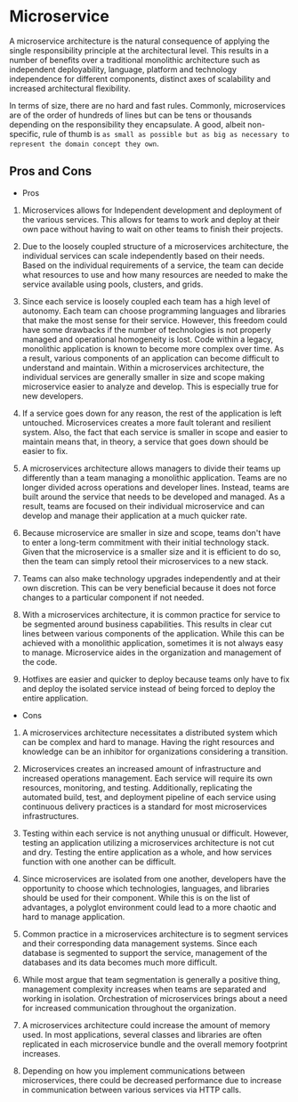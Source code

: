 # Microservice

A microservice architecture is the natural consequence of applying the single
responsibility principle at the architectural level. This results in a number of
benefits over a traditional monolithic architecture such as independent
deployability, language, platform and technology independence for different
components, distinct axes of scalability and increased architectural
flexibility.

In terms of size, there are no hard and fast rules. Commonly, microservices are
of the order of hundreds of lines but can be tens or thousands depending on the
responsibility they encapsulate. A good, albeit non-specific, rule of thumb is
`as small as possible but as big as necessary to represent the domain concept
they own`.

## Pros and Cons

- Pros

1. Microservices allows for Independent development and deployment
   of the various services. This allows for teams to work and deploy
   at their own pace without having to wait on other teams to finish
   their projects.

2. Due to the loosely coupled structure of a microservices architecture,
   the individual services can scale independently based on their
   needs. Based on the individual requirements of a service, the team
   can decide what resources to use and how many resources are needed
   to make the service available using pools, clusters, and grids.

3. Since each service is loosely coupled each team has a high level
   of autonomy. Each team can choose programming languages and
   libraries that make the most sense for their service. However,
   this freedom could have some drawbacks if the number of technologies
   is not properly managed and operational homogeneity is lost.
   Code within a legacy, monolithic application is known to become
   more complex over time. As a result, various components of an
   application can become difficult to understand and maintain. Within
   a microservices architecture, the individual services are generally
   smaller in size and scope making microservice easier to analyze and
   develop. This is especially true for new developers.

4. If a service goes down for any reason, the rest of the application
   is left untouched. Microservices creates a more fault tolerant and
   resilient system. Also, the fact that each service is smaller in
   scope and easier to maintain means that, in theory, a service that
   goes down should be easier to fix.

5. A microservices architecture allows managers to divide their teams
   up differently than a team managing a monolithic application. Teams
   are no longer divided across operations and developer lines. Instead,
   teams are built around the service that needs to be developed and
   managed. As a result, teams are focused on their individual
   microservice and can develop and manage their application at a much
   quicker rate.

6. Because microservice are smaller in size and scope, teams don't have
   to enter a long-term commitment with their initial technology stack.
   Given that the microservice is a smaller size and it is efficient
   to do so, then the team can simply retool their microservices to a
   new stack.

7. Teams can also make technology upgrades independently and at their
   own discretion. This can be very beneficial because it does not
   force changes to a particular component if not needed.

8. With a microservices architecture, it is common practice for service
   to be segmented around business capabilities. This results in clear
   cut lines between various components of the application. While this
   can be achieved with a monolithic application, sometimes it is not
   always easy to manage. Microservice aides in the organization and
   management of the code.

9. Hotfixes are easier and quicker to deploy because teams only have
   to fix and deploy the isolated service instead of being forced to
   deploy the entire application.

- Cons

1. A microservices architecture necessitates a distributed system which
   can be complex and hard to manage. Having the right resources and
   knowledge can be an inhibitor for organizations considering a
   transition.

2. Microservices creates an increased amount of infrastructure and
   increased operations management. Each service will require its own
   resources, monitoring, and testing. Additionally, replicating the
   automated build, test, and deployment pipeline of each service
   using continuous delivery practices is a standard for most
   microservices infrastructures.

3. Testing within each service is not anything unusual or difficult.
   However, testing an application utilizing a microservices architecture
   is not cut and dry. Testing the entire application as a whole, and
   how services function with one another can be difficult.

4. Since microservices are isolated from one another, developers have
   the opportunity to choose which technologies, languages, and
   libraries should be used for their component. While this is on the
   list of advantages, a polyglot environment could lead to a more
   chaotic and hard to manage application.

5. Common practice in a microservices architecture is to segment services
   and their corresponding data management systems. Since each database
   is segmented to support the service, management of the databases and
   its data becomes much more difficult.

6. While most argue that team segmentation is generally a positive thing,
   management complexity increases when teams are separated and working
   in isolation. Orchestration of microservices brings about a need for
   increased communication throughout the organization.

7. A microservices architecture could increase the amount of memory
   used. In most applications, several classes and libraries are often
   replicated in each microservice bundle and the overall memory footprint
   increases.

8. Depending on how you implement communications between microservices,
   there could be decreased performance due to increase in communication
   between various services via HTTP calls.
